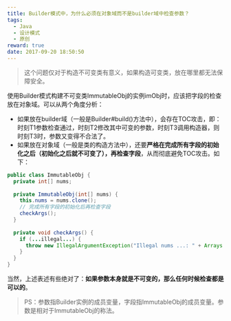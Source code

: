 ```yaml
---
title: Builder模式中，为什么必须在对象域而不是builder域中检查参数？
tags:
  - Java
  - 设计模式
  - 原创
reward: true
date: 2017-09-20 18:50:50
---
```


>这个问题仅对于构造不可变类有意义，如果构造可变类，放在哪里都无法保障安全。

<!--more-->

使用Builder模式构建不可变类ImmutableObj的实例imObj时，应该把字段的检查放在对象域。可以从两个角度分析：

* 如果放在builder域（一般是Builder#build()方法中），会存在TOC攻击，即：时刻T1参数检查通过，时刻T2修改其中可变的参数，时刻T3调用构造器，则时刻T3时，参数又变得不合法了。
* 如果放在对象域（一般是类的构造方法中），还要**严格在完成所有字段的初始化之后（初始化之后就不可变了），再检查字段**，从而彻底避免TOC攻击。如下：

```java
public class ImmutableObj {
  private int[] nums;
  
  private ImmutableObj(int[] nums) {
    this.nums = nums.clone();
    // 完成所有字段的初始化后再检查字段
    checkArgs();
  }
  
  private void checkArgs() {
    if (...illegal...) {
      throw new IllegalArgumentException("Illegal nums ...: " + Arrays.toString(nums));
    }
  }
}
```

当然，上述表述有些绝对了：**如果参数本身就是不可变的，那么任何时候检查都是可以的**。

>PS：参数指Builder实例的成员变量，字段指ImmutableObj的成员变量。参数是相对于ImmutableObj的称法。
